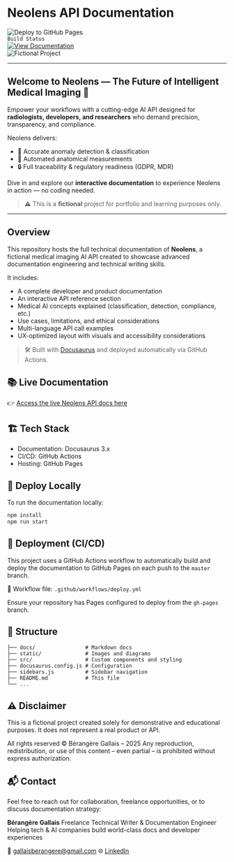 # Neolens API Documentation

![Deploy to GitHub Pages](https://github.com/berangeregallais/neolens-docs/actions/workflows/deploy.yml/badge.svg)  
`Build Status`  
[![View Documentation](https://img.shields.io/badge/View%20Documentation-Online-blue)](https://berangeregallais.github.io/neolens-docs/intro)  
![Fictional Project](https://img.shields.io/badge/Fictional_Project-Portfolio_Purpose-grey)  

---

## Welcome to Neolens — The Future of Intelligent Medical Imaging 🚀

Empower your workflows with a cutting-edge AI API designed for **radiologists, developers, and researchers** who demand precision, transparency, and compliance.  

Neolens delivers:  

- 📍 Accurate anomaly detection & classification  
- 📏 Automated anatomical measurements  
- 🔒 Full traceability & regulatory readiness (GDPR, MDR)  

Dive in and explore our **interactive documentation** to experience Neolens in action — no coding needed.  

> ⚠️ This is a **fictional** project for portfolio and learning purposes only.  

---

## Overview

This repository hosts the full technical documentation of **Neolens**, a fictional medical imaging AI API created to showcase advanced documentation engineering and technical writing skills.

It includes:  

- A complete developer and product documentation  
- An interactive API reference section  
- Medical AI concepts explained (classification, detection, compliance, etc.)  
- Use cases, limitations, and ethical considerations  
- Multi-language API call examples  
- UX-optimized layout with visuals and accessibility considerations  

> 🛠️ Built with [Docusaurus](https://docusaurus.io/) and deployed automatically via GitHub Actions.

## 📚 Live Documentation

👉 [Access the live Neolens API docs here](https://berangeregallais.github.io/neolens-docs/intro)

## 🏗️ Tech Stack

- Documentation: Docusaurus 3.x  
- CI/CD: GitHub Actions  
- Hosting: GitHub Pages  

## 🚀 Deploy Locally

To run the documentation locally:  

```bash
npm install
npm run start
```

## 🔁 Deployment (CI/CD)

This project uses a GitHub Actions workflow to automatically build and deploy the documentation to GitHub Pages on each push to the `master` branch.

📄 Workflow file: `.github/workflows/deploy.yml`

Ensure your repository has Pages configured to deploy from the `gh-pages` branch.

## 🧩 Structure

```text
├── docs/                # Markdown docs
├── static/              # Images and diagrams
├── src/                 # Custom components and styling
├── docusaurus.config.js # Configuration
├── sidebars.js          # Sidebar navigation
├── README.md            # This file
└── ...
```

## ⚠️ Disclaimer

This is a fictional project created solely for demonstrative and educational purposes.
It does not represent a real product or API.

All rights reserved © Bérangère Gallais – 2025
Any reproduction, redistribution, or use of this content – even partial – is prohibited without express authorization.

## 📬 Contact

Feel free to reach out for collaboration, freelance opportunities, or to discuss documentation strategy:

**Bérangère Gallais**
Freelance Technical Writer & Documentation Engineer
Helping tech & AI companies build world-class docs and developer experiences

📧 [gallaisberangere@gmail.com](mailto:gallaisberangere@gmail.com)
🌐 [LinkedIn](https://www.linkedin.com/in/berangeregallais/)
